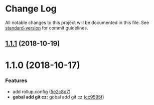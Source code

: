 # Change Log

All notable changes to this project will be documented in this file. See [standard-version](https://github.com/conventional-changelog/standard-version) for commit guidelines.

<a name="1.1.1"></a>
## [1.1.1](https://github.com/yt1520406335/react-virtual-list/compare/v1.1.0...v1.1.1) (2018-10-19)



<a name="1.1.0"></a>
# 1.1.0 (2018-10-17)


### Features

* add rollup.config ([5e2c8d7](https://github.com/yt1520406335/react-virtual-list/commit/5e2c8d7))
* **gobal add git cz:** gobal add git cz ([cc9595f](https://github.com/yt1520406335/react-virtual-list/commit/cc9595f))
